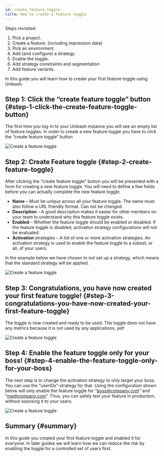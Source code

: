 ```yaml
---
id: create_feature_toggle
title: How to create a feature toggle
---
```


Steps revisited:

1. Pick a project.
2. Create a feature. (including impression data)
3. Pick an environment.
4. Add (and configure) a strategy.
5. Enable the toggle.
6. Add strategy constraints and segmentation
7. Add feature variants.

In this guide you will learn how to create your first feature toggle using Unleash.

## Step 1: Click the “create feature toggle” button {#step-1-click-the-create-feature-toggle-button}

The first time you log-in to your Unleash instance you will see an empty list of feature toggles. In order to create a new feature toggle you have to click the “create feature toggle” button

![Create a feature toggle](/img/create_feature_toggle_button.png)

## Step 2: Create Feature toggle {#step-2-create-feature-toggle}

After clicking the “create feature toggle” button you will be presented with a form for creating a new feature toggle. You will need to define a few fields before you can actually complete the new feature toggle.

- **Name** – Must be unique across all your feature toggle. The name must also follow a URL friendly format. Can not be changed.
- **Description** – A good description makes it easier for other members on your team to understand why this feature toggle exists.
- **Enabled** – Whether the feature toggle should be enabled or disabled. If the feature toggle is disabled, activation strategy configurations will not be evaluated.
- **Activation** strategies – A list of one or more activation strategies. An activation strategy is used to enable the feature toggle to a subset, or all, of your users.

In the example below we have chosen to not set up a strategy, which means that the standard strategy will be applied.

![Create a feature toggle](/img/create_feature_toggle_save.png)

## Step 3: Congratulations, you have now created your first feature toggle! {#step-3-congratulations-you-have-now-created-your-first-feature-toggle}

The toggle is now created and ready to be used. The toggle does not have any metrics because it is not used by any applications, yet!

![Create a feature toggle](/img/create_feature_toggle_list.png)

## Step 4: Enable the feature toggle only for your boss! {#step-4-enable-the-feature-toggle-only-for-your-boss}

The next step is to change the activation strategy to only target your boss. You can use the “userIDs”-strategy for that. Using the configuration shown below will only enable the feature toggle for “boss@company.com” and “me@company.com”. Thus, you can safely test your feature in production, without exposing it to your users.

![Create a feature toggle](/img/create_feature_toggle_userIds.png)

## Summary {#summary}

In this guide you created your first feature toggle and enabled it for everyone. In later guides we will learn how we can reduce the risk by enabling the toggle for a controlled set of users first.
